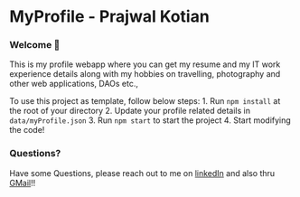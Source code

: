 # MyProfile - Prajwal Kotian

### **Welcome 👋**
This is my profile webapp where you can get my resume and my IT work experience details along with my hobbies on travelling, photography and other web applications, DAOs etc.,

To use this project as template, follow below steps:
    1. Run `npm install` at the root of your directory
    2. Update your profile related details in `data/myProfile.json`
    3. Run `npm start` to start the project
    4. Start modifying the code!

### **Questions?**
Have some Questions, please reach out to me on [linkedIn](https://www.linkedin.com/in/prajwal-kotian-4ba4898) and also thru [GMail](kotian.prajwal821@gmail.com)!!